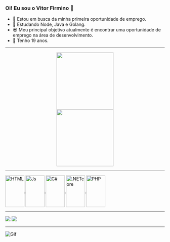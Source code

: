 ### Oi! Eu sou o Vitor Firmino   👋


- 🔭 Estou em busca da minha primeira oportunidade de emprego.
- 🌱 Estudando Node, Java e Golang.
- 😎 Meu principal objetivo atualmente é encontrar uma oportunidade de emprego na área de desenvolvimento.
- 🎉 Tenho 19 anos.

<hr>


<div align="center">
<a href="https://github.com/vitorfirminno">
<img height="180em" src="https://github-readme-stats.vercel.app/api?username=vitorfirminno&show_icons=true&theme=dracula&include_all_commits=true&count_private=true"/>
<br/>
<img height="180em" src="https://github-readme-stats.vercel.app/api/top-langs/?username=vitorfirminno&layout=compact&langs_count=7&theme=dracula"/>
</div>

</div>

<hr>
<div>
 <link rel="stylesheet" href="https://cdn.jsdelivr.net/gh/devicons/devicon@v2.15.1/devicon.min.css">
 <img align="center" alt="HTML" height="100" width="60" src="https://cdn.jsdelivr.net/gh/devicons/devicon/icons/html5/html5-original.svg" />
 <img align="center" alt="Js" height="100" width="60" src="https://cdn.jsdelivr.net/gh/devicons/devicon/icons/javascript/javascript-original.svg" />
 <img align="center" alt="C#" height="100" width="60" src="https://cdn.jsdelivr.net/gh/devicons/devicon/icons/csharp/csharp-original.svg" />
 <img align="center" alt=".NETcore" height="100" width="60"src="https://cdn.jsdelivr.net/gh/devicons/devicon/icons/dotnetcore/dotnetcore-original.svg" />
 <img align="center" alt="PHP" height="100" width="60"src="https://cdn.jsdelivr.net/gh/devicons/devicon/icons/php/php-original.svg" />
 </div>
 <hr>
 <div>
 <a href = "mailto:vitorfds18@gmail.com"><img src="https://img.shields.io/badge/-Gmail-%23333?style=for-the-badge&logo=gmail&logoColor=white" target="_blank"></a>
 <a href="https://www.linkedin.com/in/vitor-firmino-de-souza-730217174/" target="_blank"><img src="https://img.shields.io/badge/-LinkedIn-%230077B5?style=for-the-badge&logo=linkedin&logoColor=white" target="_blank"></a> 
 </div>
 <hr> 
 <!--gif-->
 <div>
 <img align="center" alt="Gif" src="https://programathor.com.br/blog/wp-content/uploads/2018/05/fast-typing.gif">
 </div>
